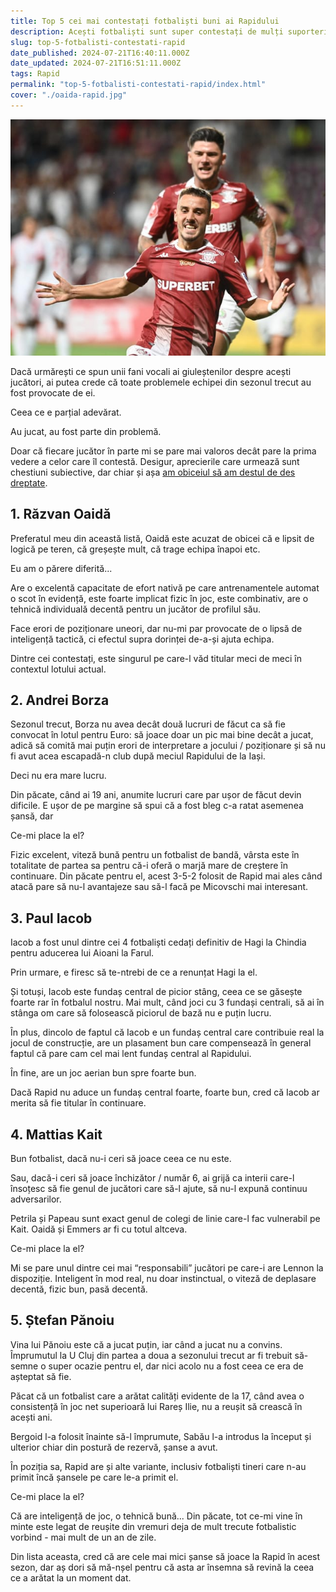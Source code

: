 ```yaml
---
title: Top 5 cei mai contestați fotbaliști buni ai Rapidului
description: Acești fotbaliști sunt super contestați de mulți suporteri, dar după părerea mea, respectivii greșesc. Aproape fiecare dintre acești jucători are potențial să fie om de bază la Rapid
slug: top-5-fotbalisti-contestati-rapid
date_published: 2024-07-21T16:40:11.000Z
date_updated: 2024-07-21T16:51:11.000Z
tags: Rapid
permalink: "top-5-fotbalisti-contestati-rapid/index.html"
cover: "./oaida-rapid.jpg"
---
```


![Oaidă în tricoul Rapidului](./oaida-rapid.jpg)

Dacă urmărești ce spun unii fani vocali ai giuleștenilor despre acești jucători, ai putea crede că toate problemele echipei din sezonul trecut au fost provocate de ei.

Ceea ce e parțial adevărat.

Au jucat, au fost parte din problemă.

Doar că fiecare jucător în parte mi se pare mai valoros decât pare la prima vedere a celor care îl contestă. Desigur, aprecierile care urmează sunt chestiuni subiective, dar chiar și așa [am obiceiul să am destul de des dreptate](https://www.cameravar.ro/ne-calificam-la-euro/).

## 1. Răzvan Oaidă

Preferatul meu din această listă, Oaidă este acuzat de obicei că e lipsit de logică pe teren, că greșește mult, că trage echipa înapoi etc.

Eu am o părere diferită...

Are o excelentă capacitate de efort nativă pe care antrenamentele automat o scot în evidență, este foarte implicat fizic în joc, este combinativ, are o tehnică individuală decentă pentru un jucător de profilul său.

Face erori de poziționare uneori, dar nu-mi par provocate de o lipsă de inteligență tactică, ci efectul supra dorinței de-a-și ajuta echipa.

Dintre cei contestați, este singurul pe care-l văd titular meci de meci în contextul lotului actual.

## 2. Andrei Borza

Sezonul trecut, Borza nu avea decât două lucruri de făcut ca să fie convocat în lotul pentru Euro: să joace doar un pic mai bine decât a jucat, adică să comită mai puțin erori de interpretare a jocului / poziționare și să nu fi avut acea escapadă-n club după meciul Rapidului de la Iași.

Deci nu era mare lucru.

Din păcate, când ai 19 ani, anumite lucruri care par ușor de făcut devin dificile. E ușor de pe margine să spui că a fost bleg c-a ratat asemenea șansă, dar

Ce-mi place la el?

Fizic excelent, viteză bună pentru un fotbalist de bandă, vârsta este în totalitate de partea sa pentru că-i oferă o marjă mare de creștere în continuare. Din păcate pentru el, acest 3-5-2 folosit de Rapid mai ales când atacă pare să nu-l avantajeze sau să-l facă pe Micovschi mai interesant.

## 3. Paul Iacob

Iacob a fost unul dintre cei 4 fotbaliști cedați definitiv de Hagi la Chindia pentru aducerea lui Aioani la Farul.

Prin urmare, e firesc să te-ntrebi de ce a renunțat Hagi la el.

Și totuși, Iacob este fundaș central de picior stâng, ceea ce se găsește foarte rar în fotbalul nostru. Mai mult, când joci cu 3 fundași centrali, să ai în stânga om care să folosească piciorul de bază nu e puțin lucru.

În plus, dincolo de faptul că Iacob e un fundaș central care contribuie real la jocul de construcție, are un plasament bun care compensează în general faptul că pare cam cel mai lent fundaș central al Rapidului.

În fine, are un joc aerian bun spre foarte bun.

Dacă Rapid nu aduce un fundaș central foarte, foarte bun, cred că Iacob ar merita să fie titular în continuare.

## 4. Mattias Kait

Bun fotbalist, dacă nu-i ceri să joace ceea ce nu este.

Sau, dacă-i ceri să joace închizător / număr 6, ai grijă ca interii care-l însoțesc să fie genul de jucători care să-l ajute, să nu-l expună continuu adversarilor.

Petrila și Papeau sunt exact genul de colegi de linie care-l fac vulnerabil pe Kait. Oaidă și Emmers ar fi cu totul altceva.

Ce-mi place la el?

Mi se pare unul dintre cei mai “responsabili” jucători pe care-i are Lennon la dispoziție. Inteligent în mod real, nu doar instinctual, o viteză de deplasare decentă, fizic bun, pasă decentă.

## 5. Ștefan Pănoiu

Vina lui Pănoiu este că a jucat puțin, iar când a jucat nu a convins. Împrumutul la U Cluj din partea a doua a sezonului trecut ar fi trebuit să-semne o super ocazie pentru el, dar nici acolo nu a fost ceea ce era de așteptat să fie.

Păcat că un fotbalist care a arătat calități evidente de la 17, când avea o consistență în joc net superioară lui Rareș Ilie, nu a reușit să crească în acești ani.

Bergoid l-a folosit înainte să-l împrumute, Sabău l-a introdus la început și ulterior chiar din postură de rezervă, șanse a avut.

În poziția sa, Rapid are și alte variante, inclusiv fotbaliști tineri care n-au primit încă șansele pe care le-a primit el.

Ce-mi place la el?

Că are inteligență de joc, o tehnică bună... Din păcate, tot ce-mi vine în minte este legat de reușite din vremuri deja de mult trecute fotbalistic vorbind - mai mult de un an de zile.

Din lista aceasta, cred că are cele mai mici șanse să joace la Rapid în acest sezon, dar aș dori să mă-nșel pentru că asta ar însemna să revină la ceea ce a arătat la un moment dat.
